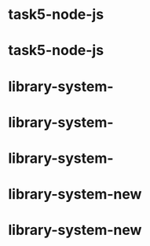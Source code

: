 # task5-node-js
# task5-node-js
# library-system-
# library-system-
# library-system-
# library-system-new
# library-system-new
